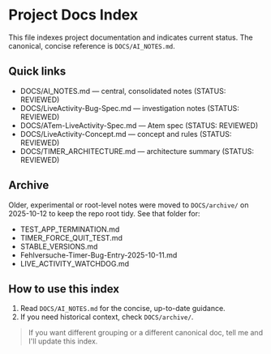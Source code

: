 # Project Docs Index

This file indexes project documentation and indicates current status. The canonical, concise reference is `DOCS/AI_NOTES.md`.

## Quick links
- DOCS/AI_NOTES.md — central, consolidated notes (STATUS: REVIEWED)
- DOCS/LiveActivity-Bug-Spec.md — investigation notes (STATUS: REVIEWED)
- DOCS/ATem-LiveActivity-Spec.md — Atem spec (STATUS: REVIEWED)
- DOCS/LiveActivity-Concept.md — concept and rules (STATUS: REVIEWED)
- DOCS/TIMER_ARCHITECTURE.md — architecture summary (STATUS: REVIEWED)

## Archive
Older, experimental or root-level notes were moved to `DOCS/archive/` on 2025-10-12 to keep the repo root tidy. See that folder for:
- TEST_APP_TERMINATION.md
- TIMER_FORCE_QUIT_TEST.md
- STABLE_VERSIONS.md
- Fehlversuche-Timer-Bug-Entry-2025-10-11.md
- LIVE_ACTIVITY_WATCHDOG.md

## How to use this index
1. Read `DOCS/AI_NOTES.md` for the concise, up-to-date guidance.
2. If you need historical context, check `DOCS/archive/`.

> If you want different grouping or a different canonical doc, tell me and I'll update this index.

